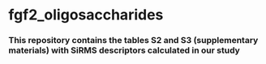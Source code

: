 # fgf2_oligosaccharides

### This repository contains the tables S2 and S3 (supplementary materials) with SiRMS descriptors calculated in our study
